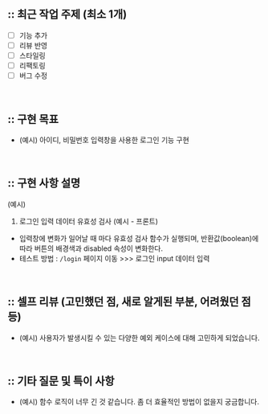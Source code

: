 ## :: 최근 작업 주제 (최소 1개)

- [ ] 기능 추가
- [ ] 리뷰 반영
- [ ] 스타일링
- [ ] 리팩토링
- [ ] 버그 수정

<br />

## :: 구현 목표

- (예시) 아이디, 비밀번호 입력창을 사용한 로그인 기능 구현

<br />

## :: 구현 사항 설명

(예시)
1. 로그인 입력 데이터 유효성 검사 (예시 - 프론트)

- 입력창에 변화가 일어날 때 마다 유효성 검사 함수가 실행되며, 반환값(boolean)에 따라 버튼의 배경색과 disabled 속성이 변화한다.
- 테스트 방법 : `/login` 페이지 이동 >>> 로그인 input 데이터 입력

<br />

## :: 셀프 리뷰 (고민했던 점, 새로 알게된 부분, 어려웠던 점 등)

- (예시) 사용자가 발생시킬 수 있는 다양한 예외 케이스에 대해 고민하게 되었습니다.

<br />

## :: 기타 질문 및 특이 사항

- (예시) 함수 로직이 너무 긴 것 같습니다. 좀 더 효율적인 방법이 없을지 궁금합니다.
